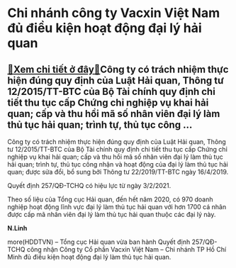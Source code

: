 Chi nhánh công ty Vacxin Việt Nam đủ điều kiện hoạt động đại lý hải quan
========================================================================

[:gift:Xem chi tiết ở đây:gift:](https://hddtvn.com/chi-nhanh-cong-ty-vacxin-viet-nam-du-dieu-kien-hoat-dong-dai-ly-hai-quan/)Công ty có trách nhiệm thực hiện đúng quy định của Luật Hải quan, Thông tư 12/2015/TT-BTC của Bộ Tài chính quy định chi tiết thu tục cấp Chứng chỉ nghiệp vụ khai hải quan; cấp và thu hồi mã số nhân viên đại lý làm thủ tục hải quan; trình tự, thủ tục công …
----------------------------------------------------------------------------------------------------------------------------------------------------------------------------------------------------------------------------------------------------------------


Công ty có trách nhiệm thực hiện đúng quy định của Luật Hải quan, Thông tư 12/2015/TT-BTC của Bộ Tài chính quy định chi tiết thu tục cấp Chứng chỉ nghiệp vụ khai hải quan; cấp và thu hồi mã số nhân viên đại lý làm thủ tục hải quan; trình tự, thủ tục công nhận và hoạt động của đại lý làm thủ tục hải quan; được sửa đổi, bổ sung bởi Thông tư 22/2019/TT-BTC ngày 16/4/2019.


Quyết định 257/QĐ-TCHQ có hiệu lực từ ngày 3/2/2021.


Theo số liệu của Tổng cục Hải quan, đến hết năm 2020, có 970 doanh nghiệp hoạt động lĩnh vực đại lý làm thủ tục hải quan với hơn 1700 cá nhân được cấp mã nhân viên đại lý làm thủ tục hải quan thuộc các đại lý này.




**N.Linh**



more(HDDTVN) – Tổng cục Hải quan vừa ban hành Quyết định 257/QĐ-TCHQ công nhận Công ty Cổ phần Vacxin Việt Nam – Chi nhánh TP Hồ Chí Minh đủ điều kiện hoạt động đại lý làm thủ tục hải quan.

